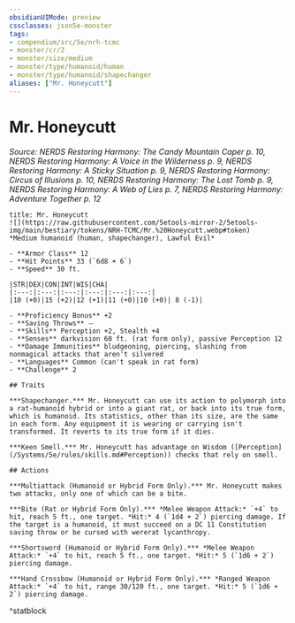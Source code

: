 ```yaml
---
obsidianUIMode: preview
cssclasses: json5e-monster
tags:
- compendium/src/5e/nrh-tcmc
- monster/cr/2
- monster/size/medium
- monster/type/humanoid/human
- monster/type/humanoid/shapechanger
aliases: ["Mr. Honeycutt"]
---
```

# Mr. Honeycutt
*Source: NERDS Restoring Harmony: The Candy Mountain Caper p. 10, NERDS Restoring Harmony: A Voice in the Wilderness p. 9, NERDS Restoring Harmony: A Sticky Situation p. 9, NERDS Restoring Harmony: Circus of Illusions p. 10, NERDS Restoring Harmony: The Lost Tomb p. 9, NERDS Restoring Harmony: A Web of Lies p. 7, NERDS Restoring Harmony: Adventure Together p. 12*  

```ad-statblock
title: Mr. Honeycutt
![](https://raw.githubusercontent.com/5etools-mirror-2/5etools-img/main/bestiary/tokens/NRH-TCMC/Mr.%20Honeycutt.webp#token)
*Medium humanoid (human, shapechanger), Lawful Evil*

- **Armor Class** 12
- **Hit Points** 33 (`6d8 + 6`)
- **Speed** 30 ft.

|STR|DEX|CON|INT|WIS|CHA|
|:---:|:---:|:---:|:---:|:---:|:---:|
|10 (+0)|15 (+2)|12 (+1)|11 (+0)|10 (+0)| 8 (-1)|

- **Proficiency Bonus** +2
- **Saving Throws** ⏤
- **Skills** Perception +2, Stealth +4
- **Senses** darkvision 60 ft. (rat form only), passive Perception 12
- **Damage Immunities** bludgeoning, piercing, slashing from nonmagical attacks that aren't silvered
- **Languages** Common (can't speak in rat form)
- **Challenge** 2

## Traits

***Shapechanger.*** Mr. Honeycutt can use its action to polymorph into a rat-humanoid hybrid or into a giant rat, or back into its true form, which is humanoid. Its statistics, other than its size, are the same in each form. Any equipment it is wearing or carrying isn't transformed. It reverts to its true form if it dies.

***Keen Smell.*** Mr. Honeycutt has advantage on Wisdom ([Perception](/Systems/5e/rules/skills.md#Perception)) checks that rely on smell.

## Actions

***Multiattack (Humanoid or Hybrid Form Only).*** Mr. Honeycutt makes two attacks, only one of which can be a bite.

***Bite (Rat or Hybrid Form Only).*** *Melee Weapon Attack:* `+4` to hit, reach 5 ft., one target. *Hit:* 4 (`1d4 + 2`) piercing damage. If the target is a humanoid, it must succeed on a DC 11 Constitution saving throw or be cursed with wererat lycanthropy.

***Shortsword (Humanoid or Hybrid Form Only).*** *Melee Weapon Attack:* `+4` to hit, reach 5 ft., one target. *Hit:* 5 (`1d6 + 2`) piercing damage.

***Hand Crossbow (Humanoid or Hybrid Form Only).*** *Ranged Weapon Attack:* `+4` to hit, range 30/120 ft., one target. *Hit:* 5 (`1d6 + 2`) piercing damage.
```
^statblock